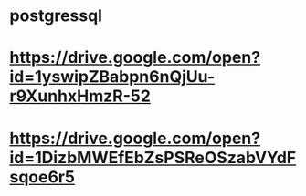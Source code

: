# postgressql #


# https://drive.google.com/open?id=1yswipZBabpn6nQjUu-r9XunhxHmzR-52


# https://drive.google.com/open?id=1DizbMWEfEbZsPSReOSzabVYdFsqoe6r5
